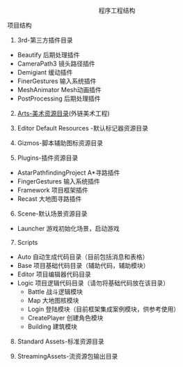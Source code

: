 <center>程序工程结构</center>

项目结构

1. 3rd-第三方插件目录

* Beautify 后期处理插件
* CameraPath3 镜头路径插件
* Demigiant 缓动插件
* FinerGestures  输入系统插件
* MeshAnimator  Mesh动画插件
* PostProcessing 后期处理插件

2. <u>Arts-美术资源目录</u>(外链美术工程)

3. Editor Default Resources -默认标记器资源目录

4. Gizmos-脚本辅助图标资源目录

5. Plugins-插件资源目录

* AstarPathfindingProject A*寻路插件
* FingerGestures 输入系统插件
* Framework 项目框架插件
* Recast 大地图寻路插件

6. Scene-默认场景资源目录

* Launcher 游戏初始化场景，启动游戏

7. Scripts

* Auto 自动生成代码目录（目前包括消息和表格）
* Base 项目基础代码目录（辅助代码，辅助模块）
* Editor 项目编辑器代码目录
* Logic 项目逻辑代码目录（请勿将基础代码放在该目录）
    * Battle 战斗逻辑模块
    * Map 大地图核模块
    * Login 登陆模块（目前框架集成案例模块，供参考使用）
    * CreatePlayer 创建角色模块
    * Building 建筑模块

8. Standard Assets-标准资源目录

9. StreamingAssets-流资源包输出目录
